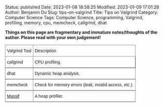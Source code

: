 Status: published
Date: 2023-01-08 18:58:25
Modified: 2023-01-09 17:01:28
Author: Benjamin Du
Slug: tips-on-valgrind
Title: Tips on Valgrind
Category: Computer Science
Tags: Computer Science, programming, Valgrind, profiling, memory, cpu, memcheck, callgrind, dhat

**Things on this page are fragmentary and immature notes/thoughts of the author. Please read with your own judgement!**

<style type="text/css">
.tg  {border-collapse:collapse;border-spacing:0;}
.tg td{border-color:black;border-style:solid;border-width:1px;font-family:Arial, sans-serif;font-size:14px;
  overflow:hidden;padding:10px 5px;word-break:normal;}
.tg th{border-color:black;border-style:solid;border-width:1px;font-family:Arial, sans-serif;font-size:14px;
  font-weight:normal;overflow:hidden;padding:10px 5px;word-break:normal;}
.tg .tg-0pky{border-color:inherit;text-align:left;vertical-align:top}
.tg .tg-0lax{text-align:left;vertical-align:top}
</style>
<table class="tg">
<thead>
  <tr>
    <th class="tg-0pky">Valgrind Tool</th>
    <th class="tg-0pky">Description</th>
  </tr>
</thead>
<tbody>
  <tr>
    <td class="tg-0pky"> callgrind </td>
    <td class="tg-0lax">CPU profiling.</td>
  </tr>
  <tr>
    <td class="tg-0pky">dhat</td>
    <td class="tg-0pky">Dynamic heap analysis. </td>
  </tr>
  <tr>
    <td class="tg-0pky">memcheck</td>
    <td class="tg-0pky">Check for memory errors (leak, invalid access, etc.).</td>
  </tr>
  <tr>
    <td class="tg-0pky">
        <a href="https://valgrind.org/docs/manual/ms-manual.html"> Massif </a>
    </td>
    <td class="tg-0pky"> A heap profiler. </td>
  </tr>
</tbody>
</table>


